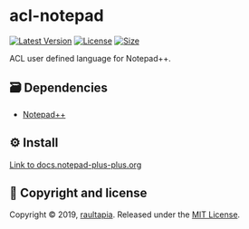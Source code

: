 # acl-notepad
[![Latest Version](https://img.shields.io/github/release/raultapia/acl-notepad)](https://github.com/raultapia/acl-notepad/releases)
[![License       ](https://img.shields.io/github/license/raultapia/acl-notepad)](LICENSE)
[![Size          ](https://img.shields.io/github/repo-size/raultapia/acl-notepad)](README.md)

ACL user defined language for Notepad++.

## 🗃 Dependencies
* [Notepad++](https://notepad-plus-plus.org/download/v7.7.1.html)

## ⚙️ Install
[Link to docs.notepad-plus-plus.org](http://docs.notepad-plus-plus.org/index.php/User_Defined_Language_Files#How_to_install_user_defined_language_files)

## 📝 Copyright and license
Copyright © 2019, [raultapia](https://github.com/raultapia). Released under the [MIT License](LICENSE).
